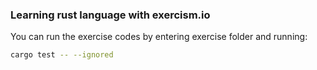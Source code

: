 ### Learning rust language with exercism.io

You can run the exercise codes by entering exercise folder and running:
```bash
cargo test -- --ignored
```
